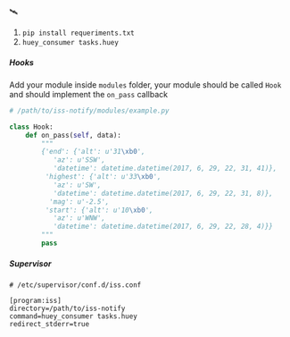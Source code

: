 🛰

1. `pip install requeriments.txt`
2. `huey_consumer tasks.huey`

##### Hooks
Add your module inside `modules` folder, your module should be called `Hook` and should implement the `on_pass` callback

```python
# /path/to/iss-notify/modules/example.py

class Hook:
    def on_pass(self, data):
        """
        {'end': {'alt': u'31\xb0',
           'az': u'SSW',
           'datetime': datetime.datetime(2017, 6, 29, 22, 31, 41)},
         'highest': {'alt': u'33\xb0',
           'az': u'SW',
           'datetime': datetime.datetime(2017, 6, 29, 22, 31, 8)},
          'mag': u'-2.5',
         'start': {'alt': u'10\xb0',
           'az': u'WNW',
           'datetime': datetime.datetime(2017, 6, 29, 22, 28, 4)}}
        """
        pass
```

##### Supervisor
```
# /etc/supervisor/conf.d/iss.conf

[program:iss]
directory=/path/to/iss-notify
command=huey_consumer tasks.huey
redirect_stderr=true
```
